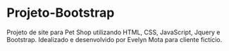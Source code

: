 # Projeto-Bootstrap
Projeto de site para Pet Shop utilizando HTML, CSS, JavaScript, Jquery e Bootstrap.
Idealizado e desenvolvido por Evelyn Mota para cliente fictício.
